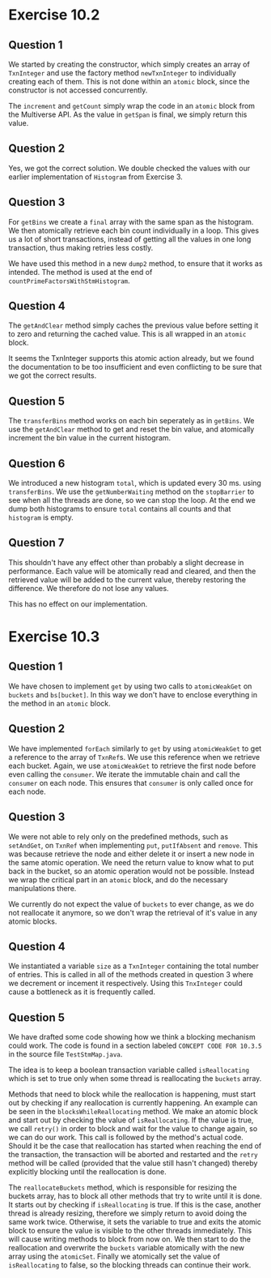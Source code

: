 Exercise 10.2
=============

Question 1
----------
We started by creating the constructor, which simply creates an array of 
`TxnInteger` and use the factory method `newTxnInteger` to individually 
creating each of them.
This is not done within an `atomic` block, since the constructor is not 
accessed concurrently.

The `increment` and `getCount` simply wrap the code in an `atomic` block from 
the Multiverse API.
As the value in `getSpan` is final, we simply return this value.

Question 2
----------
Yes, we got the correct solution.
We double checked the values with our earlier implementation of `Histogram` 
from Exercise 3.

Question 3
----------
For `getBins` we create a `final` array with the same span as the histogram. 
We then atomically retrieve each bin count individually in a loop.
This gives us a lot of short transactions, instead of getting all the values in 
one long transaction, thus making retries less costly.


We have used this method in a new `dump2` method, to ensure that it works as 
intended. 
The method is used at the end of `countPrimeFactorsWithStmHistogram`.

Question 4
----------
The `getAndClear` method simply caches the previous value before setting it to 
zero and returning the cached value. 
This is all wrapped in an `atomic` block.

It seems the TxnInteger supports this atomic action already, but we found the 
documentation to be too insufficient and even conflicting to be sure that we 
got the correct results.

Question 5
----------
The `transferBins` method works on each bin seperately as in `getBins`. 
We use the `getAndClear` method to get and reset the bin value, and 
atomically increment the bin value in the current histogram.

Question 6
----------
We introduced a new histogram `total`, which is updated every 30 ms. using 
`transferBins`.
We use the `getNumberWaiting` method on the `stopBarrier` to see when all the 
threads are done, so we can stop the loop.
At the end we dump both histograms to ensure `total` contains all counts and 
that `histogram` is empty.

Question 7
----------
This shouldn't have any effect other than probably a slight decrease in 
performance. 
Each value will be atomically read and cleared, and then the retrieved value 
will be added to the current value, thereby restoring the difference.
We therefore do not lose any values.

This has no effect on our implementation.

Exercise 10.3
=============

Question 1
----------
We have chosen to implement `get` by using two calls to `atomicWeakGet` on 
`buckets` and `bs[bucket]`. 
In this way we don't have to enclose everything in the method in an `atomic` 
block.

Question 2
----------
We have implemented `forEach` similarly to `get` by using `atomicWeakGet` to 
get a reference to the array of `TxnRef`s.
We use this reference when we retrieve each bucket.
Again, we use `atomicWeakGet` to retrieve the first node before even calling 
the `consumer`.
We iterate the immutable chain and call the `consumer` on each node.
This ensures that `consumer` is only called once for each node.

Question 3
----------
We were not able to rely only on the predefined methods, such as `setAndGet`, 
on `TxnRef` when implementing `put`, `putIfAbsent` and `remove`.
This was because retrieve the node and either delete it or insert a new node in 
the same atomic operation.
We need the return value to know what to put back in the bucket, so an atomic 
operation would not be possible.
Instead we wrap the critical part in an `atomic` block, and do the necessary 
manipulations there.

We currently do not expect the value of `buckets` to ever change, as we do not 
reallocate it anymore, so we don't wrap the retrieval of it's value in any 
atomic blocks.

Question 4
----------
We instantiated a variable `size` as a `TxnInteger` containing the total number
of entries. 
This is called in all of the methods created in question 3 where we decrement 
or incement it respectively. 
Using this `TnxInteger` could cause a bottleneck as it is frequently called.

Question 5
----------
We have drafted some code showing how we think a blocking mechanism could work. 
The code is found in a section labeled `CONCEPT CODE FOR 10.3.5` in the source 
file `TestStmMap.java`.

The idea is to keep a boolean transaction variable called `isReallocating` 
which is set to true only when some thread is reallocating the `buckets` array. 

Methods that need to block while the reallocation is happening, must start out 
by checking if any reallocation is currently happening.
An example can be seen in the `blocksWhileReallocating` 
method. 
We make an atomic block and start out by checking the value of `isReallocating`.
If the value is true, we call `retry()` in order to block and wait for the 
value to change again, so we can do our work. 
This call is followed by the method's actual code.
Should it be the case that reallocation has started when reaching the end of 
the transaction, the transaction will be aborted and restarted and the `retry` 
method will be called (provided that the value still hasn't changed) thereby 
explicitly blocking until the reallocation is done.

The `reallocateBuckets` method, which is responsible for resizing the buckets 
array, has to block all other methods that try to write until it is done.
It starts out by checking if `isReallocating` is true. 
If this is the case, another thread is already resizing, therefore we simply 
return to avoid doing the same work twice. 
Otherwise, it sets the variable to true and exits the atomic block to ensure 
the value is visible to the other threads immediately.
This will cause writing methods to block from now on.
We then start to do the reallocation and overwrite the `buckets` variable 
atomically with the new array using the `atomicSet`.
Finally we atomically set the value of `isReallocating` to false, so the 
blocking threads can continue their work.